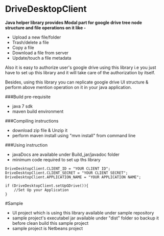 DriveDesktopClient
==================

**Java helper library provides Modal part for google drive tree node structure and file operations on it like -**

- Upload a new file/folder
- Trash/delete a file
- Copy a file
- Download a file from server
- Update/touch a file metadata

Also it is easy to authorize user's google drive using this library i.e you just have to set up this library and it will take care
of the authorization by itself.

Besides, using this library you can replicate google drive UI structure & perform above mention operation on it in your java application.

###Build pre-requisite
* java 7 sdk 
* maven build environment

###Compiling instructions
* download zip file & Unzip it
* perform maven install using "mvn install" from command line

###Using instruction 
* javaDocs are available under Build_jar/javadoc folder
* minimum code required to set up ths library
```
DriveDesktopClient.CLIENT_ID = "YOUR CLIENT ID";
DriveDesktopClient.CLIENT_SECRET = "YOUR CLIENT SECRET";
DriveDesktopClient.APPLICATION_NAME = "YOUR APPLICATION NAME";

if (DriveDesktopClient.setUpGDrive()){
    //Set Up your Application
}
  ```
  
#Sample 
* UI project which is using this library available under sample repository 
* sample project's executabel jar available under "dist" folder so backup it before clean build this sample project
* sample project is Netbeans project 
